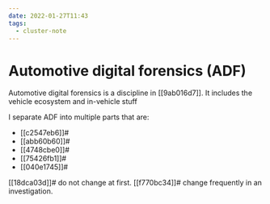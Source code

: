 ```yaml
---
date: 2022-01-27T11:43
tags:
  - cluster-note
---
```


# Automotive digital forensics (ADF)

Automotive digital forensics is a discipline in [[9ab016d7]]. It includes the vehicle ecosystem and in-vehicle stuff

I separate ADF into multiple parts that are:

- [[c2547eb6]]#
- [[abb60b60]]#
- [[4748cbe0]]#
- [[75426fb1]]#
- [[040e1745]]#

[[18dca03d]]# do not change at first.
[[f770bc34]]# change frequently in an investigation.
